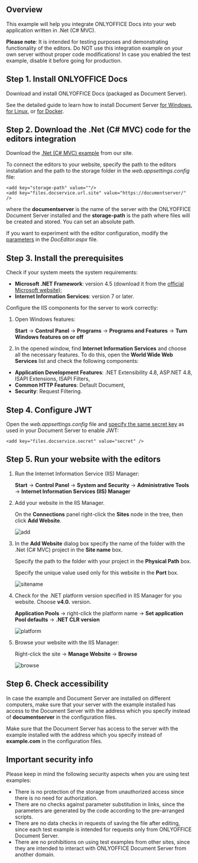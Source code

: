 ## Overview

This example will help you integrate ONLYOFFICE Docs into your web application written in .Net (C# MVC).

**Please note**: It is intended for testing purposes and demonstrating functionality of the editors. Do NOT use this integration example on your own server without proper code modifications! In case you enabled the test example, disable it before going for production.

## Step 1. Install ONLYOFFICE Docs

Download and install ONLYOFFICE Docs (packaged as Document Server).

See the detailed guide to learn how to install Document Server [for Windows](https://helpcenter.onlyoffice.com/installation/docs-developer-install-windows.aspx), [for Linux](https://helpcenter.onlyoffice.com/installation/docs-developer-install-ubuntu.aspx), or [for Docker](https://helpcenter.onlyoffice.com/server/developer-edition/docker/docker-installation.aspx).

## Step 2. Download the .Net (C# MVC) code for the editors integration

Download the [.Net (C# MVC) example](https://api.onlyoffice.com/docs/docs-api/samples/language-specific-examples/) from our site.

To connect the editors to your website, specify the path to the editors installation and the path to the storage folder in the *web.appsettings.config* file:
```
<add key="storage-path" value=""/>
<add key="files.docservice.url.site" value="https://documentserver/" />
```
where the **documentserver** is the name of the server with the ONLYOFFICE Document Server installed and the **storage-path** is the path where files will be created and stored. You can set an absolute path.

If you want to experiment with the editor configuration, modify the [parameters](https://api.onlyoffice.com/docs/docs-api/usage-api/advanced-parameters/) in the *DocEditor.aspx* file.

## Step 3. Install the prerequisites
Check if your system meets the system requirements:
* **Microsoft .NET Framework**: version 4.5 (download it from the [official Microsoft website](https://www.microsoft.com/en-US/download/details.aspx?id=30653));
* **Internet Information Services**: version 7 or later.

Configure the IIS components for the server to work correctly:
1.	Open Windows features:

	**Start** -> **Control Panel** -> **Programs** -> **Programs and Features** -> **Turn Windows features on or off**

2. In the opened window, find **Internet Information Services** and choose all the necessary features. To do this, open the **World Wide Web Services** list and check the following components:
* **Application Development Features**: .NET Extensibility 4.8, ASP.NET 4.8, ISAPI Extensions, ISAPI Filters,
* **Common HTTP Features**: Default Document,
* **Security**: Request Filtering.

## Step 4. Configure JWT 

Open the *web.appsettings.config* file and [specify the same secret key](https://helpcenter.onlyoffice.com/installation/docs-configure-jwt.aspx) as used in your Document Server to enable JWT: 

```
<add key="files.docservice.secret" value="secret" />
```

## Step 5. Run your website with the editors
1. Run the Internet Information Service (IIS) Manager:

	**Start** -> **Control Panel** -> **System and Security** -> **Administrative Tools** -> **Internet Information Services (IIS) Manager**
2. Add your website in the IIS Manager.

	On the **Connections** panel right-click the **Sites** node in the tree, then click **Add Website**.

	![add](screenshots/add.png)
3. In the **Add Website** dialog box specify the name of the folder with the .Net (C# MVC) project in the **Site name** box.

	Specify the path to the folder with your project in the **Physical Path** box.

	Specify the unique value used only for this website in the **Port** box.

	![sitename](screenshots/sitename.png)
4. Check for the .NET platform version specified in IIS Manager for you website. Choose **v4.0.** version.
	
	**Application Pools** -> right-click the platform name -> **Set application Pool defaults** -> **.NET CLR version**

	![platform](screenshots/platform.png)
5. Browse your website with the IIS Manager:

	Right-click the site -> **Manage Website** -> **Browse**

	![browse](screenshots/browse.png)

## Step 6. Check accessibility

In case the example and Document Server are installed on different computers, make sure that your server with the example installed has access to the Document Server with the address which you specify instead of **documentserver** in the configuration files. 

Make sure that the Document Server has access to the server with the example installed with the address which you specify instead of **example.com** in the configuration files.

## Important security info

Please keep in mind the following security aspects when you are using test examples:

* There is no protection of the storage from unauthorized access since there is no need for authorization.
* There are no checks against parameter substitution in links, since the parameters are generated by the code according to the pre-arranged scripts.
* There are no data checks in requests of saving the file after editing, since each test example is intended for requests only from ONLYOFFICE Document Server.
* There are no prohibitions on using test examples from other sites, since they are intended to interact with ONLYOFFICE Document Server from another domain.
